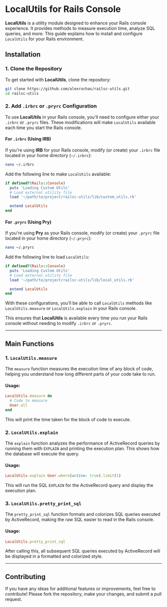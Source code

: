# LocalUtils for Rails Console

**LocalUtils** is a utility module designed to enhance your Rails console experience. It provides methods to measure execution time, analyze SQL queries, and more. This guide explains how to install and configure `LocalUtils` for your Rails environment.

## Installation

### 1. Clone the Repository

To get started with **LocalUtils**, clone the repository:

```bash
git clone https://github.com/alexrochas/railsc-utils.git
cd railsc-utils
```

### 2. Add `.irbrc` or `.pryrc` Configuration

To use **LocalUtils** in your Rails console, you'll need to configure either your `.irbrc` or `.pryrc` files. These modifications will make `LocalUtils` available each time you start the Rails console.

#### For `.irbrc` (Using IRB)

If you're using **IRB** for your Rails console, modify (or create) your `.irbrc` file located in your home directory (`~/.irbrc`):

```bash
nano ~/.irbrc
```

Add the following line to make `LocalUtils` available:

```ruby
if defined?(Rails::Console)
  puts 'Loading Custom Utils'
  # Load external utility file
  load '~/path/to/project/railsc-utils/lib/custom_utils.rb'

  extend LocalUtils
end
```

#### For `.pryrc` (Using Pry)

If you're using **Pry** as your Rails console, modify (or create) your `.pryrc` file located in your home directory (`~/.pryrc`):

```bash
nano ~/.pryrc
```

Add the following line to load `LocalUtils`:

```ruby
if defined?(Rails::Console)
  puts 'Loading Custom Utils'
  # Load external utility file
  load '~/path/to/project/railsc-utils/lib/local_utils.rb'

  extend LocalUtils
end
```

With these configurations, you’ll be able to call `LocalUtils` methods like `LocalUtils.measure` or `LocalUtils.explain` in your Rails console.

This ensures that **LocalUtils** is available every time you run your Rails console without needing to modify `.irbrc` or `.pryrc`.

---

## Main Functions

### 1. `LocalUtils.measure`

The `measure` function measures the execution time of any block of code, helping you understand how long different parts of your code take to run.

#### Usage:

```ruby
LocalUtils.measure do
  # Code to measure
  User.all
end
```

This will print the time taken for the block of code to execute.

### 2. `LocalUtils.explain`

The `explain` function analyzes the performance of ActiveRecord queries by running them with `EXPLAIN` and printing the execution plan. This shows how the database will execute the query.

#### Usage:

```ruby
LocalUtils.explain User.where(active: true).limit(1)
```

This will run the SQL `EXPLAIN` for the ActiveRecord query and display the execution plan.

### 3. `LocalUtils.pretty_print_sql`

The `pretty_print_sql` function formats and colorizes SQL queries executed by ActiveRecord, making the raw SQL easier to read in the Rails console.

#### Usage:

```ruby
LocalUtils.pretty_print_sql
```

After calling this, all subsequent SQL queries executed by ActiveRecord will be displayed in a formatted and colorized style.

---

## Contributing

If you have any ideas for additional features or improvements, feel free to contribute! Please fork the repository, make your changes, and submit a pull request.